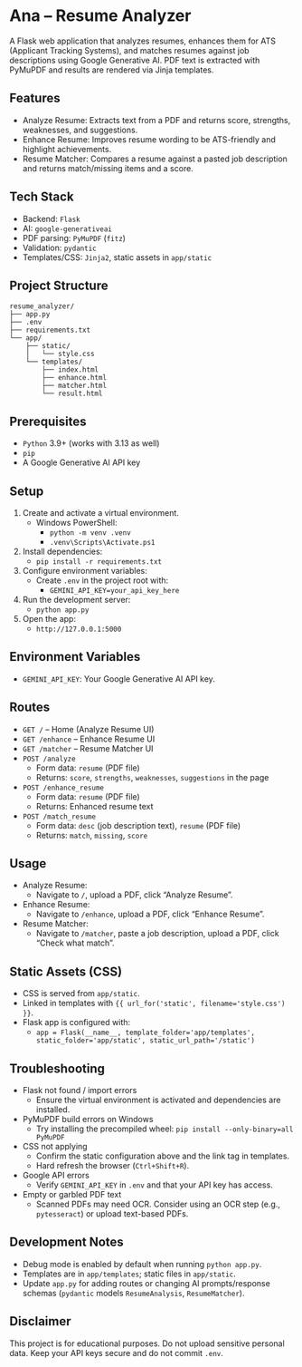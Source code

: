 # Ana – Resume Analyzer

A Flask web application that analyzes resumes, enhances them for ATS (Applicant Tracking Systems), and matches resumes against job descriptions using Google Generative AI. PDF text is extracted with PyMuPDF and results are rendered via Jinja templates.

## Features

- Analyze Resume: Extracts text from a PDF and returns score, strengths, weaknesses, and suggestions.
- Enhance Resume: Improves resume wording to be ATS-friendly and highlight achievements.
- Resume Matcher: Compares a resume against a pasted job description and returns match/missing items and a score.

## Tech Stack

- Backend: `Flask`
- AI: `google-generativeai`
- PDF parsing: `PyMuPDF` (`fitz`)
- Validation: `pydantic`
- Templates/CSS: `Jinja2`, static assets in `app/static`

## Project Structure

```
resume_analyzer/
├── app.py
├── .env
├── requirements.txt
└── app/
    ├── static/
    │   └── style.css
    └── templates/
        ├── index.html
        ├── enhance.html
        ├── matcher.html
        └── result.html
```

## Prerequisites

- `Python` 3.9+ (works with 3.13 as well)
- `pip`
- A Google Generative AI API key

## Setup

1. Create and activate a virtual environment.
   - Windows PowerShell:
     - `python -m venv .venv`
     - `.venv\Scripts\Activate.ps1`
2. Install dependencies:
   - `pip install -r requirements.txt`
3. Configure environment variables:
   - Create `.env` in the project root with:
     - `GEMINI_API_KEY=your_api_key_here`
4. Run the development server:
   - `python app.py`
5. Open the app:
   - `http://127.0.0.1:5000`

## Environment Variables

- `GEMINI_API_KEY`: Your Google Generative AI API key.

## Routes

- `GET /` – Home (Analyze Resume UI)
- `GET /enhance` – Enhance Resume UI
- `GET /matcher` – Resume Matcher UI
- `POST /analyze`
  - Form data: `resume` (PDF file)
  - Returns: `score`, `strengths`, `weaknesses`, `suggestions` in the page
- `POST /enhance_resume`
  - Form data: `resume` (PDF file)
  - Returns: Enhanced resume text
- `POST /match_resume`
  - Form data: `desc` (job description text), `resume` (PDF file)
  - Returns: `match`, `missing`, `score`

## Usage

- Analyze Resume:
  - Navigate to `/`, upload a PDF, click “Analyze Resume”.
- Enhance Resume:
  - Navigate to `/enhance`, upload a PDF, click “Enhance Resume”.
- Resume Matcher:
  - Navigate to `/matcher`, paste a job description, upload a PDF, click “Check what match”.

## Static Assets (CSS)

- CSS is served from `app/static`.
- Linked in templates with `{{ url_for('static', filename='style.css') }}`.
- Flask app is configured with:
  - `app = Flask(__name__, template_folder='app/templates', static_folder='app/static', static_url_path='/static')`

## Troubleshooting

- Flask not found / import errors
  - Ensure the virtual environment is activated and dependencies are installed.
- PyMuPDF build errors on Windows
  - Try installing the precompiled wheel: `pip install --only-binary=all PyMuPDF`
- CSS not applying
  - Confirm the static configuration above and the link tag in templates.
  - Hard refresh the browser (`Ctrl+Shift+R`).
- Google API errors
  - Verify `GEMINI_API_KEY` in `.env` and that your API key has access.
- Empty or garbled PDF text
  - Scanned PDFs may need OCR. Consider using an OCR step (e.g., `pytesseract`) or upload text-based PDFs.

## Development Notes

- Debug mode is enabled by default when running `python app.py`.
- Templates are in `app/templates`; static files in `app/static`.
- Update `app.py` for adding routes or changing AI prompts/response schemas (`pydantic` models `ResumeAnalysis`, `ResumeMatcher`).

## Disclaimer

This project is for educational purposes. Do not upload sensitive personal data. Keep your API keys secure and do not commit `.env`.